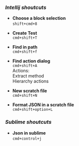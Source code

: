 ### *Intellij shoutcuts*
* **Choose a block selection**   
`shift+cmd+8`
 
 <!-- more -->
    
* **Create Test**  
`cmd+shift+T`

* **Find in path**  
`cmd+shift+f`

* **Find action dialog**  
`cmd+shift+A`  
Actions:   
Extract method  
Hierarchy actions

* **New scratch file**  
`cmd+shift+N`  

* **Format JSON in a scratch file**  
`cmd+shift+option+L`  


### *Sublime shoutcuts*
* **Json in sublime**  
`cmd+control+j`  
